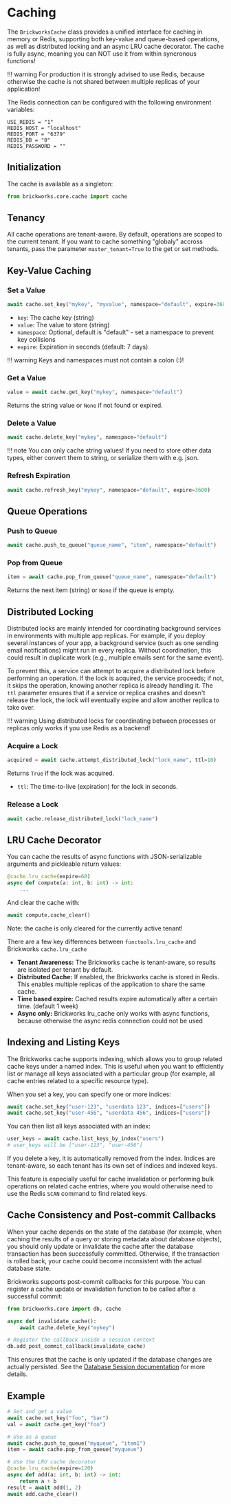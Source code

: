 # Caching

The `BrickworksCache` class provides a unified interface for caching in memory or Redis, supporting both key-value and queue-based operations, as well as distributed locking and an async LRU cache decorator.
The cache is fully async, meaning you can NOT use it from within syncronous functions!

!!! warning
    For production it is strongly advised to use Redis, because otherwise the cache is not shared between multiple replicas of your application!

The Redis connection can be configured with the following environment variables:

```
USE_REDIS = "1"
REDIS_HOST = "localhost"
REDIS_PORT = "6379"
REDIS_DB = "0"
REDIS_PASSWORD = ""
```

## Initialization

The cache is available as a singleton:

```python
from brickworks.core.cache import cache
```
## Tenancy

All cache operations are tenant-aware. By default, operations are scoped to the current tenant.
If you want to cache something "globaly" accross tenants, pass the parameter `master_tenant=True` to the get or set methods.

## Key-Value Caching

### Set a Value
```python
await cache.set_key("mykey", "myvalue", namespace="default", expire=3600)
```

- `key`: The cache key (string)
- `value`: The value to store (string)
- `namespace`: Optional, default is "default" - set a namespace to prevent key collisions
- `expire`: Expiration in seconds (default: 7 days)


!!! warning
    Keys and namespaces must not contain a colon (:)!

### Get a Value
```python
value = await cache.get_key("mykey", namespace="default")
```
Returns the string value or `None` if not found or expired.

### Delete a Value
```python
await cache.delete_key("mykey", namespace="default")
```

!!! note
    You can only cache string values! If you need to store other data types, either convert them to string, or serialize them with e.g. json.

### Refresh Expiration

```python
await cache.refresh_key("mykey", namespace="default", expire=3600)
```

## Queue Operations

### Push to Queue
```python
await cache.push_to_queue("queue_name", "item", namespace="default")
```

### Pop from Queue
```python
item = await cache.pop_from_queue("queue_name", namespace="default")
```
Returns the next item (string) or `None` if the queue is empty.

## Distributed Locking

Distributed locks are mainly intended for coordinating background services in environments with multiple app replicas. For example, if you deploy several instances of your app, a background service (such as one sending email notifications) might run in every replica. Without coordination, this could result in duplicate work (e.g., multiple emails sent for the same event).

To prevent this, a service can attempt to acquire a distributed lock before performing an operation. If the lock is acquired, the service proceeds; if not, it skips the operation, knowing another replica is already handling it. The `ttl` parameter ensures that if a service or replica crashes and doesn't release the lock, the lock will eventually expire and allow another replica to take over.

!!! warning
    Using distributed locks for coordinating between processes or replicas only works if you use Redis as a backend!

### Acquire a Lock
```python
acquired = await cache.attempt_distributed_lock("lock_name", ttl=10)
```
Returns `True` if the lock was acquired.

- `ttl`: The time-to-live (expiration) for the lock in seconds.

### Release a Lock
```python
await cache.release_distributed_lock("lock_name")
```

## LRU Cache Decorator

You can cache the results of async functions with JSON-serializable arguments and pickleable return values:

```python
@cache.lru_cache(expire=60)
async def compute(a: int, b: int) -> int:
    ...
```

And clear the cache with:

```python
await compute.cache_clear()
```

Note: the cache is only cleared for the currently active tenant!

There are a few key differences between `functools.lru_cache` and Brickworks `cache.lru_cache`

- **Tenant Awareness:** The Brickworks cache is tenant-aware, so results are isolated per tenant by default.
- **Distributed Cache:** If enabled, the Brickworks cache is stored in Redis. This enables multiple replicas of the application to share the same cache.
- **Time based expire:** Cached results expire automatically after a certain time. (default 1 week)
- **Async only:** Brickworks lru_cache only works with async functions, because otherwise the async redis connection could not be used

## Indexing and Listing Keys

The Brickworks cache supports indexing, which allows you to group related cache keys under a named index. This is useful when you want to efficiently list or manage all keys associated with a particular group (for example, all cache entries related to a specific resource type).

When you set a key, you can specify one or more indices:

```python
await cache.set_key("user-123", "userdata 123", indices=["users"])
await cache.set_key("user-456", "userdata 456", indices=["users"])
```

You can then list all keys associated with an index:

```python
user_keys = await cache.list_keys_by_index("users")
# user_keys will be ["user-123", "user-456"]
```

If you delete a key, it is automatically removed from the index. Indices are tenant-aware, so each tenant has its own set of indices and indexed keys.

This feature is especially useful for cache invalidation or performing bulk operations on related cache entries, where you would otherwise need to use the Redis `SCAN` command to find related keys.

## Cache Consistency and Post-commit Callbacks

When your cache depends on the state of the database (for example, when caching the results of a query or storing metadata about database objects), you should only update or invalidate the cache after the database transaction has been successfully committed. Otherwise, if the transaction is rolled back, your cache could become inconsistent with the actual database state.

Brickworks supports post-commit callbacks for this purpose. You can register a cache update or invalidation function to be called after a successful commit:

```python
from brickworks.core import db, cache

async def invalidate_cache():
    await cache.delete_key("mykey")

# Register the callback inside a session context
db.add_post_commit_callback(invalidate_cache)
```

This ensures that the cache is only updated if the database changes are actually persisted. See the [Database Session documentation](database_session.md#post-commit-callbacks) for more details.

## Example

```python
# Set and get a value
await cache.set_key("foo", "bar")
val = await cache.get_key("foo")

# Use as a queue
await cache.push_to_queue("myqueue", "item1")
item = await cache.pop_from_queue("myqueue")

# Use the LRU cache decorator
@cache.lru_cache(expire=120)
async def add(a: int, b: int) -> int:
    return a + b
result = await add(1, 2)
await add.cache_clear()
```
